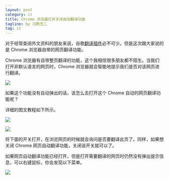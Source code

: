 ```yaml
---
layout: post
category: it
title: Chrome 浏览器打开关闭自动翻译功能
tagline: by 沉默王二
tag: it
---
```


对于经常查阅外文资料的朋友来说，谷歌[翻译插件](http://www.itwanger.com/it/2019/10/19/chrome-fanyi-chajian.html)必不可少。但是这次跟大家说的是 Chrome 浏览器自带的网页翻译功能。


<!--more-->

Chrome 浏览器有自带整页翻译的功能，这个我相信很多朋友都不陌生。当我们打开非默认语言的网页时，Chrome 浏览器就会智能地提示我们是否对该网页进行翻译。

![](http://www.itwanger.com/assets/images/2019/10/chrome-fanyi-1.png)

如果这个功能没有自动弹出的话，该怎么去打开这个 Chrome 自动的网页翻译功能呢？

详细的图文教程如下所示。

![](http://www.itwanger.com/assets/images/2019/10/chrome-fanyi-2.png)

![](http://www.itwanger.com/assets/images/2019/10/chrome-fanyi-3.png)

将下面的开关打开，在浏览网页的时候就会询问是否要翻译此页了。同样，如果想关闭 Chrome 网页自动翻译功能，关闭该开关就可以了。

如果网页自动翻译功能已经打开，但是打开需要翻译的网页时仍然没有弹出提示信息，可以右键鼠标，你会发现以下菜单。

![](http://www.itwanger.com/assets/images/2019/10/chrome-fanyi-4.png)



